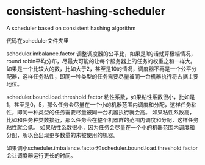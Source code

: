 # consistent-hashing-scheduler
A scheduler based on consistent hashing algorithm

代码在scheduler文件夹里

scheduler.imbalance.factor 
调整调度器的公平比，如果是1的话就算极端情况，round robin平均分布，尽最大可能的让每个服务器上的任务的权重之和一样大。
如果是一个比较大的数，比如大于2，甚至是10的情况，调度器不再是一个公平分配器，这样任务粘性，即同一种类型的任务需要尽量被同一台机器执行将占据主要地位。

scheduler.bound.load.threshold.factor
粘性系数，如果粘性系数很小，比如是1，甚至是0，5，那么任务会尽量在一个小的机器范围内调度和分配，这样任务粘性，即同一种类型的任务需要尽量被同一台机器执行就会高。
如果粘性系数高，比如和任务种类数接近，那么任务会在整个机器群的范围内调度和分配，这样任务粘性就会低。
如果粘性系数很小，因为任务会尽量在一个小的机器范围内调度和分配，所以会出现更多数量的未被使用的机器。

如果调小scheduler.imbalance.factor和scheduler.bound.load.threshold.factor会让调度器运行更长的时间。
